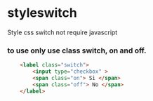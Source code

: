 # styleswitch
Style css switch not require javascript


### to use only use class switch, on and off.

```html
    <label class="switch">
        <input type="checkbox" >
        <span class="on"> Si </span>
        <span class="off"> No </span>
    </label>
```
